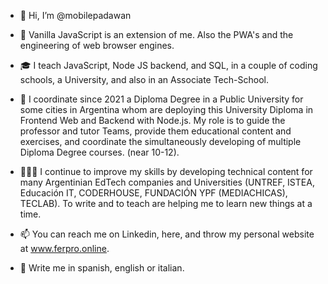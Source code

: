 - 👋 Hi, I’m @mobilepadawan
- 👀 Vanilla JavaScript is an extension of me. Also the PWA's and the engineering of web browser engines.

- 🎓 I teach JavaScript, Node JS backend, and SQL, in a couple of coding schools, a University, and also in an Associate Tech-School.

- 📆 I coordinate since 2021 a Diploma Degree in a Public University for some cities in Argentina whom are deploying this University Diploma in Frontend Web and Backend with Node.js. My role is to guide the professor and tutor Teams, provide them educational content and exercises, and coordinate the simultaneously developing of multiple Diploma Degree courses. (near 10-12).

- 🧑🏻‍💻 I continue to improve my skills by developing technical content for many Argentinian EdTech companies and Universities (UNTREF, ISTEA, Educación IT, CODERHOUSE, FUNDACIÓN YPF (MEDIACHICAS), TECLAB). To write and to teach are helping me to learn new things at a time. 

- 📫 You can reach me on Linkedin, here, and throw my personal website at www.ferpro.online.
- 💬 Write me in spanish, english or italian.

<!---
mobilepadawan/mobilepadawan is a ✨ special ✨ repository because its `README.md` (this file) appears on your GitHub profile.
You can click the Preview link to take a look at your changes.
--->
